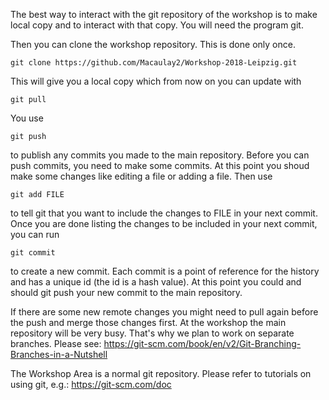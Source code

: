 The best way to interact with the git repository of the workshop is to
make local copy and to interact with that copy.  You will need the
program git.

Then you can clone the workshop repository.  This is done only once.

    git clone https://github.com/Macaulay2/Workshop-2018-Leipzig.git

This will give you a local copy which from now on you can update with

    git pull

You use

    git push

to publish any commits you made to the main repository.  Before you
can push commits, you need to make some commits.  At this point you
shoud make some changes like editing a file or adding a file.  Then
use

    git add FILE

to tell git that you want to include the changes to FILE in your next
commit.  Once you are done listing the changes to be included in your
next commit, you can run

    git commit

to create a new commit.  Each commit is a point of reference for the
history and has a unique id (the id is a hash value).  At this point
you could and should git push your new commit to the main repository.

If there are some new remote changes you might need to pull again
before the push and merge those changes first.  At the workshop the
main repository will be very busy.  That's why we plan to work on
separate branches.  Please see:
https://git-scm.com/book/en/v2/Git-Branching-Branches-in-a-Nutshell

The Workshop Area is a normal git repository.  Please refer to
tutorials on using git, e.g.: https://git-scm.com/doc
